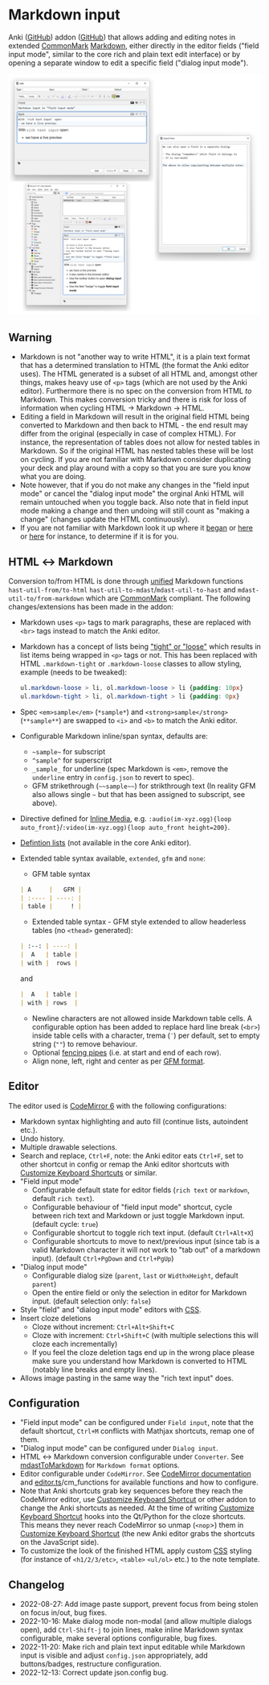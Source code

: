 # Markdown input

Anki ([GitHub](https://github.com/ankitects/anki)) addon ([GitHub](https://github.com/TRIAEIOU/Markdown-input)) that allows adding and editing notes in extended [CommonMark](https://spec.commonmark.org/) [Markdown](https://daringfireball.net/projects/markdown/), either directly in the editor fields ("field input mode", similar to the core rich and plain text edit interface) or by opening a separate window to edit a specific field ("dialog input mode").

![Markdown input](https://github.com/TRIAEIOU/Markdown-input/raw/main/Screenshots/screen.png?raw=true)

## Warning

- Markdown is not "another way to write HTML", it is a plain text format that has a determined translation to HTML (the format the Anki editor uses). The HTML generated is a subset of all HTML and, amongst other things, makes heavy use of `<p>` tags (which are not used by the Anki editor). Furthermore there is no spec on the conversion from HTML *to* Markdown. This makes conversion tricky and there is risk for loss of information when cycling HTML → Markdown → HTML.
- Editing a field in Markdown will result in the original field HTML being converted to Markdown and then back to HTML - the end result may differ from the original (especially in case of complex HTML). For instance, the representation of tables does not allow for nested tables in Markdown. So if the original HTML has nested tables these will be lost on cycling. If you are not familiar with Markdown consider duplicating your deck and play around with a copy so that you are sure you know what you are doing.
- Note however, that if you do not make any changes in the "field input mode" or cancel the "dialog input mode" the orginal Anki HTML will remain untouched when you toggle back. Also note that in field input mode making a change and then undoing will still count as "making a change" (changes update the HTML continuously).
- If you are not familiar with Markdown look it up where it [began](https://daringfireball.net/projects/markdown/basics) or [here](https://commonmark.org/help/tutorial/) or [here](https://commonmark.org/help/) for instance, to determine if it is for you.

## HTML ↔ Markdown

Conversion to/from HTML is done through [unified](https://unifiedjs.com/) Markdown functions `hast-util-from/to-html` `hast-util-to-mdast`/`mdast-util-to-hast` and `mdast-util-to/from-markdown` which are [CommonMark](https://spec.commonmark.org/) compliant. The following changes/extensions has been made in the addon:

- Markdown uses `<p>` tags to mark paragraphs, these are replaced with `<br>` tags instead to match the Anki editor.
- Markdown has a concept of lists being ["tight" or "loose"](https://spec.commonmark.org/0.30/#loose) which results in list items being wrapped in `<p>` tags or not. This has been replaced with HTML `.markdown-tight` or `.markdown-loose` classes to allow styling, example (needs to be tweaked):

  ``` CSS
  ul.markdown-loose > li, ol.markdown-loose > li {padding: 10px}
  ul.markdown-tight > li, ol.markdown-tight > li {padding: 0px}
  ```

- Spec `<em>sample</em>` (`*sample*`) and `<strong>sample</strong>` (`**sample**`) are swapped to `<i>` and `<b>` to match the Anki editor.
- Configurable Markdown inline/span syntax, defaults are:
  - `~sample~` for subscript
  - `^sample^` for superscript
  - `_sample_` for underline (spec Markdown is `<em>`, remove the `underline` entry in `config.json` to revert to spec).
  - GFM strikethrough (`~~sample~~`) for strikthrough text (In reality GFM also allows single `~` but that has been assigned to subscript, see above).
- Directive defined for [Inline Media](https://ankiweb.net/shared/info/683715045), e.g. `:audio(im-xyz.ogg){loop auto_front}`/`:video(im-xyz.ogg){loop auto_front height=200}`.
- [Defintion lists](https://github.com/wataru-chocola/mdast-util-definition-list) (not available in the core Anki editor).
- Extended table syntax available, `extended`, `gfm` and `none`:
  - GFM table syntax

  ``` Markdown
  | A     |   GFM |
  | :---- | ----: |
  | table |     ! |
  ```

  - Extended table syntax - GFM style extended to allow headerless tables (no `<thead>` generated):

  ``` Markdown
  | :--: | ----: |
  |  A   | table |
  | with |  rows |
  ```

  and

  ``` Markdown
  |  A   | table |
  | with | rows  |
  ```

  - Newline characters are not allowed inside Markdown table cells. A configurable option has been added to replace hard line break (`<br>`) inside table cells with a character, trema (`¨`) per default, set to empty string (`""`) to remove behaviour.
  - Optional [fencing pipes](https://github.github.com/gfm/#tables-extension-) (i.e. at start and end of each row).
  - Align none, left, right and center as per [GFM format](https://github.github.com/gfm/#tables-extension-).

## Editor

The editor used is [CodeMirror 6](https://codemirror.net/) with the following configurations:

- Markdown syntax highlighting and auto fill (continue lists, autoindent etc.).
- Undo history.
- Multiple drawable selections.
- Search and replace, `Ctrl+F`, note: the Anki editor eats `Ctrl+F`, set to other shortcut in config or remap the Anki editor shortcuts with [Customize Keyboard Shortcuts](https://ankiweb.net/shared/info/24411424) or similar.
- "Field input mode"
  - Configurable default state for editor fields (`rich text` or `markdown`, default `rich text`).
  - Configurable behaviour of "field input mode" shortcut, cycle between rich text and Markdown or just toggle Markdown input. (default cycle: `true`)
  - Configurable shortcut to toggle rich text input. (default `Ctrl+Alt+X`)
  - Configurable shortcuts to move to next/previous input (since tab is a valid Markdown character it will not work to "tab out" of a markdown input). (default `Ctrl+PgDown` and `Ctrl+PgUp`)
- "Dialog input mode"
  - Configurable dialog size (`parent`, `last` or `WidthxHeight`, default `parent`)
  - Open the entire field or only the selection in editor for Markdown input. (default selection only: `false`)
- Style "field" and "dialog input mode" editors with [CSS](https://codemirror.net/examples/styling/).
- Insert cloze deletions
  - Cloze without increment: `Ctrl+Alt+Shift+C`
  - Cloze with increment: `Ctrl+Shift+C` (with multiple selections this will cloze each incrementally)
  - If you feel the cloze deletion tags end up in the wrong place please make sure you understand how Markdown is converted to HTML (notably line breaks and empty lines).
- Allows image pasting in the same way the "rich text input" does.

## Configuration

- "Field input mode" can be configured under `Field input`, note that the default shortcut, `Ctrl+M` conflicts with Mathjax shortcuts, remap one of them.
- "Dialog input mode" can be configured under `Dialog input`.
- HTML ↔ Markdown conversion configurable under `Converter`. See [mdastToMarkdown](https://github.com/syntax-tree/mdast-util-to-markdown#tomarkdowntree-options) for `Markdown format` options.
- Editor configurable under `CodeMirror`. See [CodeMirror documentation](https://codemirror.net/docs/) and [editor.ts](https://github.com/TRIAEIOU/Markdown-input/blob/ab59e006a8d32edc1c6b731d021a2bd0d2a8613b/src/ts/editor.ts)/cm_functions for available functions and how to configure.
- Note that Anki shortcuts grab key sequences before they reach the CodeMirror editor, use [Customize Keyboard Shortcut](https://ankiweb.net/shared/info/24411424) or other addon to change the Anki shortcuts as needed. At the time of writing [Customize Keyboard Shortcut](https://ankiweb.net/shared/info/24411424) hooks into the Qt/Python for the cloze shortcuts. This means they never reach CodeMirror so unmap (`<nop`>) them in [Customize Keyboard Shortcut](https://ankiweb.net/shared/info/24411424) (the new Anki editor grabs the shortcuts on the JavaScript side).
- To customize the look of the finished HTML apply custom [CSS](https://www.w3schools.com/Css/) styling (for instance of `<h1/2/3/etc>`, `<table>` `<ul/ol>` etc.) to the note template.

## Changelog

- 2022-08-27: Add image paste support, prevent focus from being stolen on focus in/out, bug fixes.
- 2022-10-16: Make dialog mode non-modal (and allow multiple dialogs open), add `Ctrl-Shift-j` to join lines, make inline Markdown syntax configurable, make several options configurable, bug fixes.
- 2022-11-20: Make rich and plain text input editable while Markdown input is visible and adjust `config.json` appropriately, add buttons/badges, restructure configuration.
- 2022-12-13: Correct update json.config bug.
